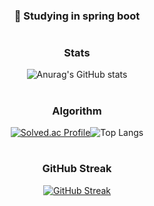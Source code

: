 <!-- ![header](https://capsule-render.vercel.app/api?type=Rounded&color=random)-->
<!-- ### Hi, I'm Shim Hun 👋 -->
<!-- ## Features -->

<div align="center">
  
  ### 🌱 Studying in spring boot
  
  #
  
  ### Stats
  ![Anurag's GitHub stats](https://github-readme-stats.vercel.app/api?username=SHIMHUN&count_private=true&theme=chartreuse-dark&show_icons=true)
  
  #
  
  ### Algorithm
  [![Solved.ac Profile](http://mazassumnida.wtf/api/v2/generate_badge?boj=shimhun99)](https://solved.ac/shimhun99/)![Top Langs](https://github-readme-stats.vercel.app/api/top-langs/?username=SHIMHUN&layout=compact&theme=tokyonight)
  
  #
  
  ### GitHub Streak
  [![GitHub Streak](https://streak-stats.demolab.com?user=SHIMHUN&theme=soft-green&border_radius=5&date_format=M%20j%5B%2C%20Y%5D)](https://git.io/streak-stats)

</div>
